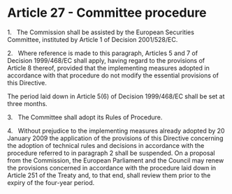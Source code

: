 # Article 27 - Committee procedure


1.   The Commission shall be assisted by the European Securities Committee, instituted by Article 1 of Decision 2001/528/EC.

2.   Where reference is made to this paragraph, Articles 5 and 7 of Decision 1999/468/EC shall apply, having regard to the provisions of Article 8 thereof, provided that the implementing measures adopted in accordance with that procedure do not modify the essential provisions of this Directive.

The period laid down in Article 5(6) of Decision 1999/468/EC shall be set at three months.

3.   The Committee shall adopt its Rules of Procedure.

4.   Without prejudice to the implementing measures already adopted by 20 January 2009 the application of the provisions of this Directive concerning the adoption of technical rules and decisions in accordance with the procedure referred to in paragraph 2 shall be suspended. On a proposal from the Commission, the European Parliament and the Council may renew the provisions concerned in accordance with the procedure laid down in Article 251 of the Treaty and, to that end, shall review them prior to the expiry of the four-year period.
